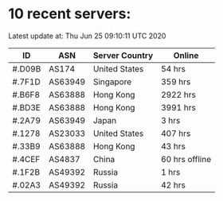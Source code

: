 # 10 recent servers:

Latest update at: Thu Jun 25 09:10:11 UTC 2020

| ID | ASN | Server Country | Online |
| -- | --- | -------------- | ------ |
| #.D09B | AS174 | United States | 54 hrs |
| #.7F1D | AS63949 | Singapore | 359 hrs |
| #.B6F8 | AS63888 | Hong Kong | 2922 hrs |
| #.BD3E | AS63888 | Hong Kong | 3991 hrs |
| #.2A79 | AS63949 | Japan | 3 hrs |
| #.1278 | AS23033 | United States | 407 hrs |
| #.33B9 | AS63888 | Hong Kong | 43 hrs |
| #.4CEF | AS4837 | China | 60 hrs offline |
| #.1F2B | AS49392 | Russia | 1 hrs |
| #.02A3 | AS49392 | Russia | 42 hrs |

